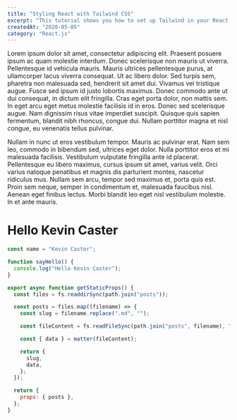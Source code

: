 ```yaml
---
title: "Styling React with Tailwind CSS"
excerpt: "This tutorial shows you how to set up Tailwind in your React applications."
createdAt: "2020-05-05"
category: "React.js"
---
```


Lorem ipsum dolor sit amet, consectetur adipiscing elit. Praesent posuere ipsum ac quam molestie interdum. Donec scelerisque non mauris ut viverra. Pellentesque id vehicula mauris. Mauris ultrices pellentesque purus, at ullamcorper lacus viverra consequat. Ut ac libero dolor. Sed turpis sem, pharetra non malesuada sed, hendrerit sit amet dui. Vivamus vel tristique augue. Fusce sed ipsum id justo lobortis maximus. Donec commodo ante ut dui consequat, in dictum elit fringilla. Cras eget porta dolor, non mattis sem. In eget arcu eget metus molestie facilisis id in eros. Donec sed scelerisque augue. Nam dignissim risus vitae imperdiet suscipit. Quisque quis sapien fermentum, blandit nibh rhoncus, congue dui. Nullam porttitor magna et nisl congue, eu venenatis tellus pulvinar.

Nullam in nunc ut eros vestibulum tempor. Mauris ac pulvinar erat. Nam sem leo, commodo in bibendum sed, ultrices eget dolor. Nulla porttitor eros et mi malesuada facilisis. Vestibulum vulputate fringilla ante id placerat. Pellentesque eu libero maximus, cursus ipsum sit amet, varius velit. Orci varius natoque penatibus et magnis dis parturient montes, nascetur ridiculus mus. Nullam sem arcu, tempor sed maximus et, porta quis est. Proin sem neque, semper in condimentum et, malesuada faucibus nisl. Aenean eget finibus lectus. Morbi blandit leo eget nisl vestibulum molestie. In et ante mauris.

# Hello Kevin Caster

```javascript
const name = "Kevin Caster";

function sayHello() {
  console.log("Hello Kevin Caster");
}

export async function getStaticProps() {
  const files = fs.readdirSync(path.join("posts"));

  const posts = files.map((filename) => {
    const slug = filename.replace(".md", "");

    const fileContent = fs.readFileSync(path.join("posts", filename), "utf-8");

    const { data } = matter(fileContent);

    return {
      slug,
      data,
    };
  });

  return {
    props: { posts },
  };
}
```
